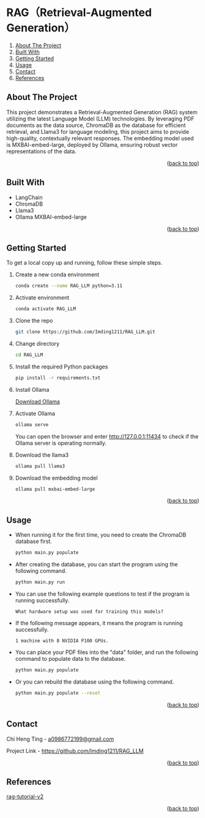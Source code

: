 <a id="readme-top"></a>
# RAG（Retrieval-Augmented Generation）


<ol>
  <li><a href="#about-the-project">About The Project</a></li>
  <li><a href="#built-with">Built With</a></li>
  <li><a href="#getting-started">Getting Started</a></li>
  <li><a href="#usage">Usage</a></li>
  <li><a href="#contact">Contact</a></li>
  <li><a href="#references">References</a></li>
</ol>

## About The Project

This project demonstrates a Retrieval-Augmented Generation (RAG) system utilizing the latest Language Model (LLM) technologies. By leveraging PDF documents as the data source, ChromaDB as the database for efficient retrieval, and Llama3 for language modeling, this project aims to provide high-quality, contextually relevant responses. The embedding model used is MXBAI-embed-large, deployed by Ollama, ensuring robust vector representations of the data.

<p align="right">(<a href="#readme-top">back to top</a>)</p>

## Built With

* LangChain
* ChromaDB
* Llama3
* Ollama MXBAI-embed-large
  
<p align="right">(<a href="#readme-top">back to top</a>)</p>

## Getting Started

To get a local copy up and running, follow these simple steps.

1. Create a new conda environment
   ```sh
   conda create --name RAG_LLM python=3.11
   ```
   
2. Activate environment
   ```sh
   conda activate RAG_LLM
   ```

3. Clone the repo
   ```sh
   git clone https://github.com/Imding1211/RAG_LLM.git
   ```
   
4. Change directory
   ```sh
   cd RAG_LLM
   ```
   
5. Install the required Python packages
   ```sh
   pip install -r requirements.txt
   ```
   
6. Install Ollama

   [Download Ollama](https://ollama.com/download)

7. Activate Ollama
   ```sh
   ollama serve
   ```
   You can open the browser and enter http://127.0.0.1:11434 to check if the Ollama server is operating normally.

8. Download the llama3
   ```sh
   ollama pull llama3
   ```
   
9. Download the embedding model
   ```sh
   ollama pull mxbai-embed-large
   ```

<p align="right">(<a href="#readme-top">back to top</a>)</p>

## Usage

* When running it for the first time, you need to create the ChromaDB database first.
   ```sh
   python main.py populate
   ```

* After creating the database, you can start the program using the following command.
   ```sh
   python main.py run
   ```

* You can use the following example questions to test if the program is running successfully.
   ```
   What hardware setup was used for training this models?
   ```
   
* If the following message appears, it means the program is running successfully.
   ```
   1 machine with 8 NVIDIA P100 GPUs.
   ```
   
* You can place your PDF files into the "data" folder, and run the following command to populate data to the database.
   ```sh
   python main.py populate
   ```

* Or you can rebuild the database using the following command.
   ```sh
   python main.py populate --reset
  ```

<p align="right">(<a href="#readme-top">back to top</a>)</p>

## Contact

Chi Heng Ting - a0986772199@gmail.com

Project Link - https://github.com/Imding1211/RAG_LLM

<p align="right">(<a href="#readme-top">back to top</a>)</p>

## References

[rag-tutorial-v2](https://github.com/pixegami/rag-tutorial-v2)

<p align="right">(<a href="#readme-top">back to top</a>)</p>
